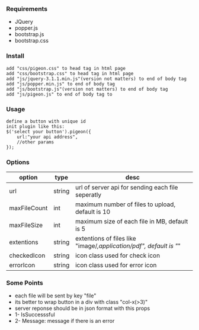 
### Requirements

* JQuery
* popper.js
* bootstrap.js
* bootstrap.css

### Install
```
add "css/pigeon.css" to head tag in html page
add "css/bootstrap.css" to head tag in html page
add "js/jquery-3.1.1.min.js"(version not matters) to end of body tag
add "js/popper.min.js" to end of body tag
add "js/bootstrap.js"(version not matters) to end of body tag
add "js/pigeon.js" to end of body tag to
```
### Usage
```
define a button with unique id
init plugin like this: 
$('select your button').pigeon({
    url:"your api address",
    //other params
});
```

### Options

| option | type | desc |
| --- | --- |--- |
|  url | string |  url of server api for sending each file seperatly
| maxFileCount | int | maximum number of files to upload, default is 10 |
| maxFileSize | int | maximum size of each file in MB, default is 5 |
| extentions | string | extentions of files like "image/*,application/pdf", default is "*" |
| checkedIcon | string | icon class used for check icon |
| errorIcon | string | icon class used for error icon |

### Some Points

* each file will be sent by key "file"
* its better to wrap button in a div with class "col-x(>3)"
* server reponse should be in json format with this props
* 1- IsSuccesssful
* 2- Message: message if there is an error
